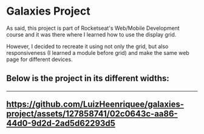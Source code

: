<h1>Galaxies Project</h1>

<p>
  As said, this project is part of Rocketseat's Web/Mobile Development course and it was there where I learned how to use the display grid.
</p>
<p>
  However, I decided to recreate it using not only the grid, but also responsiveness (I learned a module before grid) and make the same web page for different devices.
</p>
<h2>
  Below is the project in its different widths:
  <hr>

https://github.com/LuizHeenriquee/galaxies-project/assets/127858741/02c0643c-aa86-44d0-9d2d-2ad5d62293d5


</h2>
